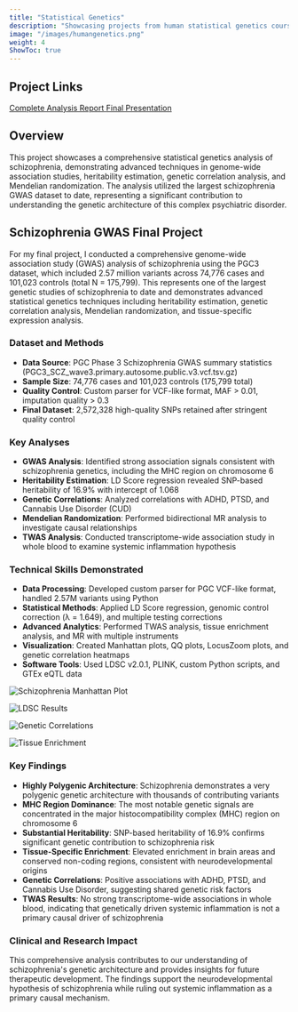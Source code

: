 ```yaml
---
title: "Statistical Genetics"
description: "Showcasing projects from human statistical genetics coursework"
image: "/images/humangenetics.png"
weight: 4
ShowToc: true
---
```


## Project Links

<div class="project-links">
  <a href="/documents/schizophrenia_gwas_analysis_final.html" class="project-link" target="_blank" rel="noopener noreferrer">
    <span>Complete Analysis Report</span>
  </a>
  <a href="https://docs.google.com/presentation/d/100IAKWlIkvZzh4M2jLaCP77u6HMlepmaywGyBiSXcmM/edit?usp=sharing" class="project-link" target="_blank" rel="noopener noreferrer">
    <span>Final Presentation</span>
  </a>
</div>

## Overview

This project showcases a comprehensive statistical genetics analysis of schizophrenia, demonstrating advanced techniques in genome-wide association studies, heritability estimation, genetic correlation analysis, and Mendelian randomization. The analysis utilized the largest schizophrenia GWAS dataset to date, representing a significant contribution to understanding the genetic architecture of this complex psychiatric disorder.

## Schizophrenia GWAS Final Project

For my final project, I conducted a comprehensive genome-wide association study (GWAS) analysis of schizophrenia using the PGC3 dataset, which included 2.57 million variants across 74,776 cases and 101,023 controls (total N = 175,799). This represents one of the largest genetic studies of schizophrenia to date and demonstrates advanced statistical genetics techniques including heritability estimation, genetic correlation analysis, Mendelian randomization, and tissue-specific expression analysis.

### Dataset and Methods

- **Data Source**: PGC Phase 3 Schizophrenia GWAS summary statistics (PGC3_SCZ_wave3.primary.autosome.public.v3.vcf.tsv.gz)
- **Sample Size**: 74,776 cases and 101,023 controls (175,799 total)
- **Quality Control**: Custom parser for VCF-like format, MAF > 0.01, imputation quality > 0.3
- **Final Dataset**: 2,572,328 high-quality SNPs retained after stringent quality control

### Key Analyses

- **GWAS Analysis**: Identified strong association signals consistent with schizophrenia genetics, including the MHC region on chromosome 6
- **Heritability Estimation**: LD Score regression revealed SNP-based heritability of 16.9% with intercept of 1.068
- **Genetic Correlations**: Analyzed correlations with ADHD, PTSD, and Cannabis Use Disorder (CUD)
- **Mendelian Randomization**: Performed bidirectional MR analysis to investigate causal relationships
- **TWAS Analysis**: Conducted transcriptome-wide association study in whole blood to examine systemic inflammation hypothesis

### Technical Skills Demonstrated

- **Data Processing**: Developed custom parser for PGC VCF-like format, handled 2.57M variants using Python
- **Statistical Methods**: Applied LD Score regression, genomic control correction (λ = 1.649), and multiple testing corrections
- **Advanced Analytics**: Performed TWAS analysis, tissue enrichment analysis, and MR with multiple instruments
- **Visualization**: Created Manhattan plots, QQ plots, LocusZoom plots, and genetic correlation heatmaps
- **Software Tools**: Used LDSC v2.0.1, PLINK, custom Python scripts, and GTEx eQTL data

![Schizophrenia Manhattan Plot](/images/BMI620/Final_Project/manhattan_plot_official.png)

![LDSC Results](/images/BMI620/Final_Project/ldsc_results_full.png)

![Genetic Correlations](/images/BMI620/Final_Project/complete_genetic_correlations_heatmap.png)

![Tissue Enrichment](/images/BMI620/Final_Project/tissue_enrichment_grouped.png)

### Key Findings

- **Highly Polygenic Architecture**: Schizophrenia demonstrates a very polygenic genetic architecture with thousands of contributing variants
- **MHC Region Dominance**: The most notable genetic signals are concentrated in the major histocompatibility complex (MHC) region on chromosome 6
- **Substantial Heritability**: SNP-based heritability of 16.9% confirms significant genetic contribution to schizophrenia risk
- **Tissue-Specific Enrichment**: Elevated enrichment in brain areas and conserved non-coding regions, consistent with neurodevelopmental origins
- **Genetic Correlations**: Positive associations with ADHD, PTSD, and Cannabis Use Disorder, suggesting shared genetic risk factors
- **TWAS Results**: No strong transcriptome-wide associations in whole blood, indicating that genetically driven systemic inflammation is not a primary causal driver of schizophrenia

### Clinical and Research Impact

This comprehensive analysis contributes to our understanding of schizophrenia's genetic architecture and provides insights for future therapeutic development. The findings support the neurodevelopmental hypothesis of schizophrenia while ruling out systemic inflammation as a primary causal mechanism.

